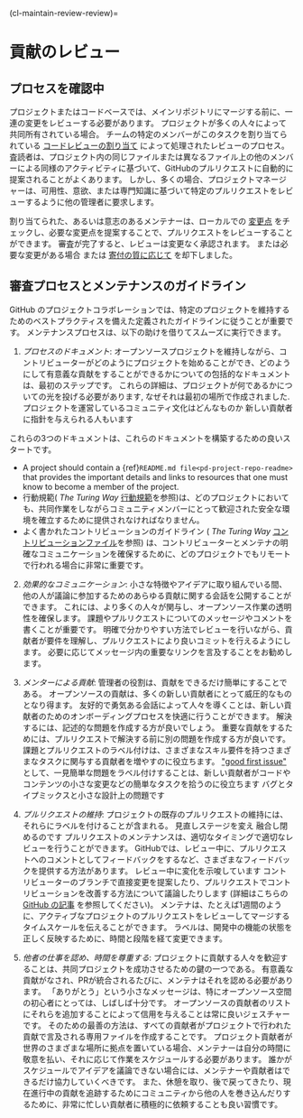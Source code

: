 (cl-maintain-review-review)=
# 貢献のレビュー

## プロセスを確認中
プロジェクトまたはコードベースでは、メインリポジトリにマージする前に、一連の変更をレビューする必要があります。 プロジェクトが多くの人々によって共同所有されている場合。 チームの特定のメンバーがこのタスクを割り当てられている [コードレビューの割り当て](https://help.github.com/en/github/setting-up-and-managing-organizations-and-teams/managing-code-review-assignment-for-your-team) によって処理されたレビューのプロセス。 査読者は、プロジェクト内の同じファイルまたは異なるファイル上の他のメンバーによる同様のアクティビティに基づいて、GitHubのプルリクエストに自動的に提案されることがよくあります。 しかし、多くの場合、プロジェクトマネージャーは、可用性、意欲、または専門知識に基づいて特定のプルリクエストをレビューするように他の管理者に要求します。

割り当てられた、あるいは意志のあるメンテナーは、ローカルでの [変更点](https://help.github.com/en/github/collaborating-with-issues-and-pull-requests/checking-out-pull-requests-locally) をチェックし、必要な変更点を提案することで、プルリクエストをレビューすることができます。 審査が完了すると、レビューは変更なく承認されます。 または必要な変更がある場合 [](https://help.github.com/en/github/collaborating-with-issues-and-pull-requests/approving-a-pull-request-with-required-reviews) または [寄付の質に応じて](https://help.github.com/en/github/collaborating-with-issues-and-pull-requests/dismissing-a-pull-request-review) を却下しました。

## 審査プロセスとメンテナンスのガイドライン
GitHub のプロジェクトコラボレーションでは、特定のプロジェクトを維持するためのベストプラクティスを備えた定義されたガイドラインに従うことが重要です。 メンテナンスプロセスは、以下の助けを借りてスムーズに実行できます。

1. *プロセスのドキュメント*: オープンソースプロジェクトを維持しながら、コントリビューターがどのようにプロジェクトを始めることができ、どのようにして有意義な貢献をすることができるかについての包括的なドキュメントは、最初のステップです。 これらの詳細は、プロジェクトが何であるかについての光を投げる必要があります, なぜそれは最初の場所で作成されました. プロジェクトを運営しているコミュニティ文化はどんなものか 新しい貢献者に指針を与えられる人もいます

これらの3つのドキュメントは、これらのドキュメントを構築するための良いスタートです。
- A project should contain a {ref}`README.md file<pd-project-repo-readme>` that provides the important details and links to resources that one must know to become a member of the project.
- 行動規範( _The Turing Way_ [行動規範](https://github.com/alan-turing-institute/the-turing-way/blob/main/CODE_OF_CONDUCT.md)を参照)は、どのプロジェクトにおいても、共同作業をしながらコミュニティメンバーにとって歓迎された安全な環境を確立するために提供されなければなりません。
- よく書かれたコントリビューションのガイドライン ( _The Turing Way_ [コントリビューションファイル](https://github.com/alan-turing-institute/the-turing-way/blob/main/CONTRIBUTING.md)を参照) は、コントリビューターとメンテナの明確なコミュニケーションを確保するために、どのプロジェクトでもリモートで行われる場合に非常に重要です。

2. *効果的なコミュニケーション*: 小さな特徴やアイデアに取り組んでいる間、他の人が議論に参加するためのあらゆる貢献に関する会話を公開することができます。 これには、より多くの人々が関与し、オープンソース作業の透明性を確保します。 課題やプルリクエストについてのメッセージやコメントを書くことが重要です。 明確で分かりやすい方法でレビューを行いながら、貢献者が要件を理解し、プルリクエストにより良いコミットを行えるようにします。 必要に応じてメッセージ内の重要なリンクを言及することをお勧めします。

3. *メンターによる貢献*: 管理者の役割は、貢献をできるだけ簡単にすることである。 オープンソースの貢献は、多くの新しい貢献者にとって威圧的なものとなり得ます。 友好的で勇気ある会話によって人々を導くことは、新しい貢献者のためのオンボーディングプロセスを快適に行うことができます。 解決するには、記述的な問題を作成する方が良いでしょう。 重要な貢献をするためには、プルリクエストで解決する前に別の問題を作成する方が良いです。 課題とプルリクエストのラベル付けは、さまざまなスキル要件を持つさまざまなタスクに関与する貢献者を増やすのに役立ちます。 ["good first issue"](https://help.github.com/en/github/building-a-strong-community/encouraging-helpful-contributions-to-your-project-with-labels) として、一見簡単な問題をラベル付けすることは、新しい貢献者がコードやコンテンツの小さな変更などの簡単なタスクを拾うのに役立ちます バグとタイプミックスと小さな設計上の問題です

4. *プルリクエストの維持*: プロジェクトの既存のプルリクエストの維持には、それらにラベルを付けることが含まれる。 見直しステージを変え 融合し閉めるのです プルリクエストのメンテナンスは、適切なタイミングで適切なレビューを行うことができます。 GitHubでは、レビュー中に、プルリクエストへのコメントとしてフィードバックをするなど、さまざまなフィードバックを提供する方法があります。 レビュー中に変化を示唆しています コントリビューターのブランチで直接変更を提案したり、プルリクエストでコントリビューションを改善する方法について議論したりします (詳細はこちらの [GitHub の記事](https://help.github.com/en/github/collaborating-with-issues-and-pull-requests/about-pull-request-reviews) を参照してください)。 メンテナは、たとえば1週間のように、アクティブなプロジェクトのプルリクエストをレビューしてマージするタイムスケールを伝えることができます。 ラベルは、開発中の機能の状態を正しく反映するために、時間と段階を経て変更できます。

5. *他者の仕事を認め、時間を尊重する*: プロジェクトに貢献する人々を歓迎することは、共同プロジェクトを成功させるための鍵の一つである。 有意義な貢献がなされ、PRが統合されるたびに、メンテナはそれを認める必要があります。 「ありがとう」という小さなメッセージは、特にオープンソース空間の初心者にとっては、しばしば十分です。 オープンソースの貢献者のリストにそれらを追加することによって信用を与えることは常に良いジェスチャーです。 そのための最善の方法は、すべての貢献者がプロジェクトで行われた貢献で言及される専用ファイルを作成することです。 プロジェクト貢献者が世界のさまざまな場所に拠点を置いている場合、メンテナーは自分の時間に敬意を払い、それに応じて作業をスケジュールする必要があります。 誰かがスケジュールでアイデアを議論できない場合には、メンテナーや貢献者はできるだけ協力していくべきです。 また、休憩を取り、後で戻ってきたり、現在進行中の貢献を追跡するためにコミュニティから他の人を巻き込んだりするために、非常に忙しい貢献者に積極的に依頼することも良い習慣です。
